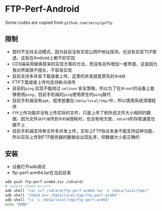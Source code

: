 # FTP-Perf-Android

Some codes are copied from `github.com/secsy/goftp`

## 限制

- 暂时不支持主动模式，因为目前没有实现公网IP地址探测，也没有实现TCP穿透，这些在Android上都不好实现
- CDS端采用替换原来的实现方案的方法，而没有另外增加一套界面，这是因为我对界面很不擅长，不容易实现
- 目前支持多并发下载或者上传，这里的并发就是原先的`多线程` 
- FTP下载或者上传均支持断点续传
- 目前的`ping` 实现不能绕过 `selinux` 安全策略，所以为了在`非root`的设备上能够使用`ping`，目前手机端的`ping`使用原生的`ping`替代
- 目前手机端没有`apk`，程序放置在`/data/local/tmp/`中，所以慎用系统清理程序
- `FTP`上传功能并没有上传实际的文件，只是上传了和所选文件大小相同的数据，因为文件从`PC端`传到`手机端`很耗时，也没有地方放，`sdcard`的存取速度也跟不上
- 目前手机端支持单文件多并发上传，实际上FTP协议本身不能支持这种功能，所以实际上传到FTP服务器的数据会出现乱序，但数据大小是正确的

## 安装

- 设备打开adb调试
- ftp-perf-arm64.tar在当前目录



```bash
adb push ftp-perf-arm64.tar /sdcard/
# ignore chown errors
adb shell "tar xvf /sdcard/ftp-perf-arm64.tar -C /data/local/tmp/"
adb shell "chmod a+x /data/local/tmp/ftp-perf-arm64"
adb shell "ls -l /data/local/tmp/ftp-perf-arm64"
echo "DONE"
```

